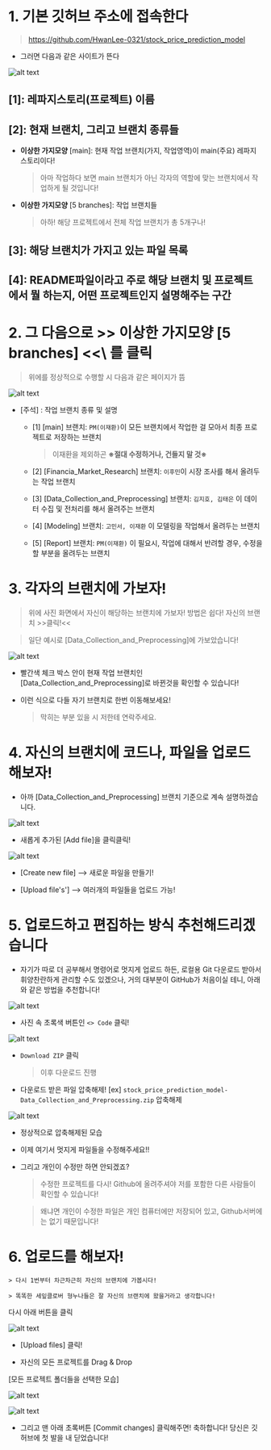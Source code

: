 # 1. 기본 깃허브 주소에 접속한다
> https://github.com/HwanLee-0321/stock_price_prediction_model

* 그러면 다음과 같은 사이트가 뜬다

![alt text](<스크린샷 2025-05-10 192646.png>)

## [1]: 레파지스토리(프로젝트) 이름

## [2]: 현재 브랜치, 그리고 브랜치 종류들

* **이상한 가지모양** [main]: 현재 작업 브랜치(가지, 작업영역)이 main(주요) 레파지스토리이다!
    > 아마 작업하다 보면 main 브랜치가 아닌 각자의 역할에 맞는 브랜치에서 작업하게 될 것입니다!

* **이상한 가지모양** [5 branches]: 작업 브랜치들
    > 아하! 해당 프로젝트에서 전체 작업 브랜치가 총 5개구나!

## [3]: 해당 브랜치가 가지고 있는 파일 목록

## [4]: README파일이라고 주로 해당 브랜치 및 프로젝트에서 뭘 하는지, 어떤 프로젝트인지 설명해주는 구간

# 2. 그 다음으로 \>\> **이상한 가지모양** [5 branches] <\<\ 를 클릭

> 위에를 정상적으로 수행할 시 다음과 같은 페이지가 뜸

![alt text](<스크린샷 2025-05-10 194809.png>)

- [주석] : 작업 브랜치 종류 및 설명

    - [1] [main] 브랜치: `PM(이재환)`이 모든 브랜치에서 작업한 걸 모아서 최종 프로젝트로 저장하는 브랜치
        > 이재환을 제외하곤 **※절대 수정하거나, 건들지 말 것※**

    - [2] [Financia_Market_Research]  브랜치: ```이후민```이 시장 조사를 해서 올려두는 작업 브랜치

    - [3] [Data_Collection_and_Preprocessing] 브랜치: `김지호, 김태은` 이 데이터 수집 및 전처리를 해서 올려주는 브랜치

    - [4] [Modeling] 브랜치: `고민서, 이재환` 이 모델링을 작업해서 올려두는 브랜치

    - [5] [Report] 브랜치: `PM(이재환)` 이 필요시, 작업에 대해서 반려할 경우, 수정을 할 부분을 올려두는 브랜치

# 3. 각자의 브랜치에 가보자!

> 위에 사진 화면에서 자신이 해당하는 브랜치에 가보자!
방법은 쉽다! 자신의 브랜치 >>클릭!<<

> 일단 예시로 [Data_Collection_and_Preprocessing]에 가보았습니다!

![alt text](<스크린샷 2025-05-10 202307.png>)

* 빨간색 체크 박스 안이 현재 작업 브랜치인 [Data_Collection_and_Preprocessing]로 바뀐것을 확인할 수 있습니다!

* 이런 식으로 다들 자기 브랜치로 한번 이동해보세요!
    > 막히는 부분 있을 시 저한테 연락주세요.

# 4. 자신의 브랜치에 코드나, 파일을 업로드해보자!

* 아까 [Data_Collection_and_Preprocessing] 브랜치 기준으로 계속 설명하겠습니다.

![alt text](<스크린샷 2025-05-10 202307-1.png>)

* 새롭게 추가된 [Add file]을 클릭클릭!

![alt text](image.png)

* [Create new file] --> 새로운 파일을 만들기!

* [Upload file's'] --> 여러개의 파일들을 업로드 가능!

# 5. 업로드하고 편집하는 방식 추천해드리겠습니다

* 자기가 따로 더 공부해서 명령어로 멋지게 업로드 하든, 로컬용 Git 다운로드 받아서 휘양찬란하게 관리할 수도 있겠으나, 거의 대부분이 GitHub가 처음이실 테니, 아래와 같은 방법을 추천합니다!

![alt text](image-1.png)

* 사진 속 초록색 버튼인 `<> Code` 클릭!

![alt text](image-2.png)

* `Download ZIP` 클릭
    > 이후 다운로드 진행

* 다운로드 받은 파일 압축해제!
    [ex] `stock_price_prediction_model-Data_Collection_and_Preprocessing.zip` 압축해제

![alt text](image-3.png)

* 정상적으로 압축해제된 모습

* 이제 여기서 멋지게 파일들을 수정해주세요!!

* 그리고 개인이 수정만 하면 안되겠죠?
    > 수정한 프로젝트를 다시! Github에 올려주셔야 저를 포함한 다른 사람들이 확인할 수 있습니다!

    > 왜냐면 개인이 수정한 파일은 개인 컴퓨터에만 저장되어 있고, Github서버에는 없기 때문입니다!

# 6. 업로드를 해보자!

    > 다시 1번부터 차근차근히 자신의 브랜치에 가봅시다!

    > 똑똑한 세잎클로버 형누나들은 잘 자신의 브랜치에 왔을거라고 생각합니다!

다시 아래 버튼을 클릭

![alt text](image.png)

* [Upload files] 클릭!

* 자신의 모든 프로젝트를 Drag & Drop

[모든 프로젝트 폴더들을 선택한 모습]

![alt text](image-4.png)

![alt text](image-5.png)

* 그리고 맨 아래 초록버튼 [Commit changes] 클릭해주면! 축하합니다! 당신은 깃허브에 첫 발을 내 딛었습니다!